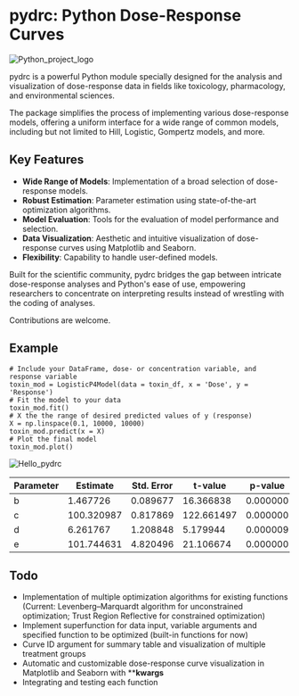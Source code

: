 # pydrc: Python Dose-Response Curves

![Python_project_logo](https://github.com/Mr-Mathias-F/pydrc/assets/74455376/47543590-e776-43cd-a53f-c150eb495069)


pydrc is a powerful Python module specially designed for the analysis and visualization of dose-response data in fields like toxicology, pharmacology, and environmental sciences. 

The package simplifies the process of implementing various dose-response models, offering a uniform interface for a wide range of common models, including but not limited to Hill, Logistic, Gompertz models, and more.

## Key Features
- **Wide Range of Models**: Implementation of a broad selection of dose-response models.
- **Robust Estimation**: Parameter estimation using state-of-the-art optimization algorithms.
- **Model Evaluation**: Tools for the evaluation of model performance and selection.
- **Data Visualization**: Aesthetic and intuitive visualization of dose-response curves using Matplotlib and Seaborn.
- **Flexibility**: Capability to handle user-defined models.

Built for the scientific community, pydrc bridges the gap between intricate dose-response analyses and Python's ease of use, empowering researchers to concentrate on interpreting results instead of wrestling with the coding of analyses.

Contributions are welcome.

## Example


```
# Include your DataFrame, dose- or concentration variable, and response variable
toxin_mod = LogisticP4Model(data = toxin_df, x = 'Dose', y = 'Response')
# Fit the model to your data
toxin_mod.fit()
# X the the range of desired predicted values of y (response)
X = np.linspace(0.1, 10000, 10000)
toxin_mod.predict(x = X)
# Plot the final model
toxin_mod.plot() 
```

![Hello_pydrc](https://github.com/Mr-Mathias-F/pydrc/assets/74455376/dec25c93-b73a-44aa-9656-ff168fcb9f90)

| Parameter | Estimate   | Std. Error | t-value    | p-value  |
|-----------|------------|------------|------------|----------|
| b         | 1.467726   | 0.089677   | 16.366838  | 0.000000 |
| c         | 100.320987 | 0.817869   | 122.661497 | 0.000000 |
| d         | 6.261767   | 1.208848   | 5.179944   | 0.000009 |
| e         | 101.744631 | 4.820496   | 21.106674  | 0.000000 |

## Todo

- Implementation of multiple optimization algorithms for existing functions (Current: Levenberg–Marquardt algorithm for unconstrained optimization; Trust Region Reflective for constrained optimization)
- Implement superfunction for data input, variable arguments and specified function to be optimized (built-in functions for now)
- Curve ID argument for summary table and visualization of multiple treatment groups
- Automatic and customizable dose-response curve visualization in Matplotlib and Seaborn with ****kwargs**
- Integrating and testing each function

